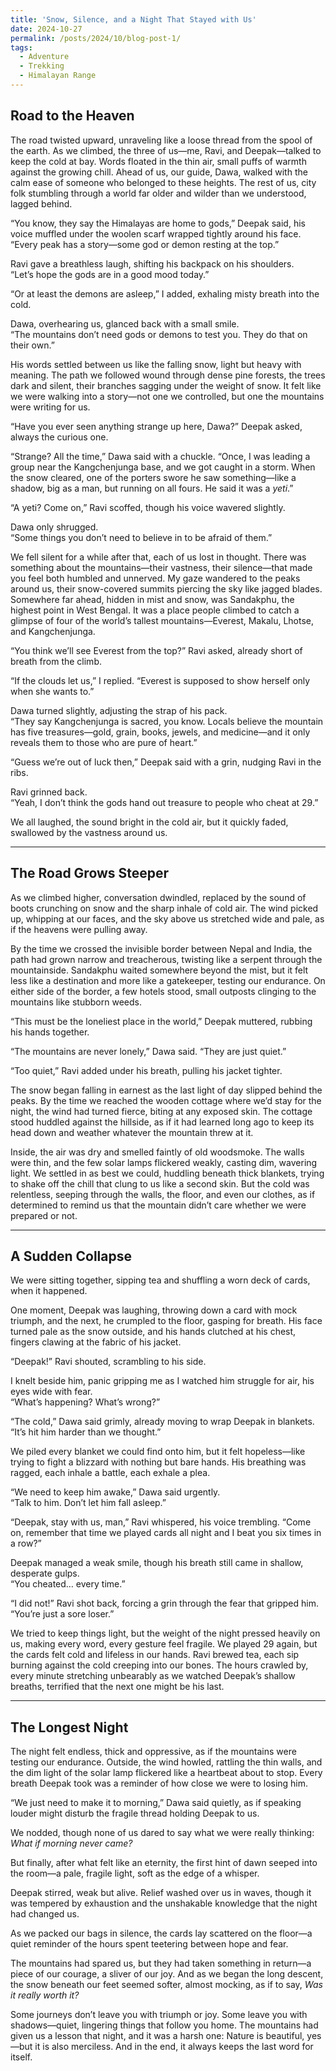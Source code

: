 ```yaml
---
title: 'Snow, Silence, and a Night That Stayed with Us'
date: 2024-10-27
permalink: /posts/2024/10/blog-post-1/
tags:
  - Adventure
  - Trekking
  - Himalayan Range
---
```



## **Road to the Heaven**

The road twisted upward, unraveling like a loose thread from the spool of the earth. As we climbed, the three of us—me, Ravi, and Deepak—talked to keep the cold at bay. Words floated in the thin air, small puffs of warmth against the growing chill. Ahead of us, our guide, Dawa, walked with the calm ease of someone who belonged to these heights. The rest of us, city folk stumbling through a world far older and wilder than we understood, lagged behind.

“You know, they say the Himalayas are home to gods,” Deepak said, his voice muffled under the woolen scarf wrapped tightly around his face. “Every peak has a story—some god or demon resting at the top.”

Ravi gave a breathless laugh, shifting his backpack on his shoulders.  
“Let’s hope the gods are in a good mood today.”

“Or at least the demons are asleep,” I added, exhaling misty breath into the cold.

Dawa, overhearing us, glanced back with a small smile.  
“The mountains don’t need gods or demons to test you. They do that on their own.”

His words settled between us like the falling snow, light but heavy with meaning. The path we followed wound through dense pine forests, the trees dark and silent, their branches sagging under the weight of snow. It felt like we were walking into a story—not one we controlled, but one the mountains were writing for us.  

“Have you ever seen anything strange up here, Dawa?” Deepak asked, always the curious one.

“Strange? All the time,” Dawa said with a chuckle. “Once, I was leading a group near the Kangchenjunga base, and we got caught in a storm. When the snow cleared, one of the porters swore he saw something—like a shadow, big as a man, but running on all fours. He said it was a *yeti*.”

“A yeti? Come on,” Ravi scoffed, though his voice wavered slightly.

Dawa only shrugged.  
“Some things you don’t need to believe in to be afraid of them.”

We fell silent for a while after that, each of us lost in thought. There was something about the mountains—their vastness, their silence—that made you feel both humbled and unnerved. My gaze wandered to the peaks around us, their snow-covered summits piercing the sky like jagged blades. Somewhere far ahead, hidden in mist and snow, was Sandakphu, the highest point in West Bengal. It was a place people climbed to catch a glimpse of four of the world’s tallest mountains—Everest, Makalu, Lhotse, and Kangchenjunga.

“You think we’ll see Everest from the top?” Ravi asked, already short of breath from the climb.

“If the clouds let us,” I replied. “Everest is supposed to show herself only when she wants to.”

Dawa turned slightly, adjusting the strap of his pack.  
“They say Kangchenjunga is sacred, you know. Locals believe the mountain has five treasures—gold, grain, books, jewels, and medicine—and it only reveals them to those who are pure of heart.”

“Guess we’re out of luck then,” Deepak said with a grin, nudging Ravi in the ribs.

Ravi grinned back.  
“Yeah, I don’t think the gods hand out treasure to people who cheat at 29.”

We all laughed, the sound bright in the cold air, but it quickly faded, swallowed by the vastness around us.

---

## **The Road Grows Steeper**

As we climbed higher, conversation dwindled, replaced by the sound of boots crunching on snow and the sharp inhale of cold air. The wind picked up, whipping at our faces, and the sky above us stretched wide and pale, as if the heavens were pulling away.

By the time we crossed the invisible border between Nepal and India, the path had grown narrow and treacherous, twisting like a serpent through the mountainside. Sandakphu waited somewhere beyond the mist, but it felt less like a destination and more like a gatekeeper, testing our endurance. On either side of the border, a few hotels stood, small outposts clinging to the mountains like stubborn weeds.

“This must be the loneliest place in the world,” Deepak muttered, rubbing his hands together.

“The mountains are never lonely,” Dawa said. “They are just quiet.”

“Too quiet,” Ravi added under his breath, pulling his jacket tighter.

The snow began falling in earnest as the last light of day slipped behind the peaks. By the time we reached the wooden cottage where we’d stay for the night, the wind had turned fierce, biting at any exposed skin. The cottage stood huddled against the hillside, as if it had learned long ago to keep its head down and weather whatever the mountain threw at it.

Inside, the air was dry and smelled faintly of old woodsmoke. The walls were thin, and the few solar lamps flickered weakly, casting dim, wavering light. We settled in as best we could, huddling beneath thick blankets, trying to shake off the chill that clung to us like a second skin. But the cold was relentless, seeping through the walls, the floor, and even our clothes, as if determined to remind us that the mountain didn’t care whether we were prepared or not.

---

## **A Sudden Collapse**

We were sitting together, sipping tea and shuffling a worn deck of cards, when it happened.

One moment, Deepak was laughing, throwing down a card with mock triumph, and the next, he crumpled to the floor, gasping for breath. His face turned pale as the snow outside, and his hands clutched at his chest, fingers clawing at the fabric of his jacket.

“Deepak!” Ravi shouted, scrambling to his side.

I knelt beside him, panic gripping me as I watched him struggle for air, his eyes wide with fear.  
“What’s happening? What’s wrong?”

“The cold,” Dawa said grimly, already moving to wrap Deepak in blankets.  
“It’s hit him harder than we thought.”

We piled every blanket we could find onto him, but it felt hopeless—like trying to fight a blizzard with nothing but bare hands. His breathing was ragged, each inhale a battle, each exhale a plea.

“We need to keep him awake,” Dawa said urgently.  
“Talk to him. Don’t let him fall asleep.”

“Deepak, stay with us, man,” Ravi whispered, his voice trembling. “Come on, remember that time we played cards all night and I beat you six times in a row?”

Deepak managed a weak smile, though his breath still came in shallow, desperate gulps.  
“You cheated… every time.”

“I did not!” Ravi shot back, forcing a grin through the fear that gripped him.  
“You’re just a sore loser.”

We tried to keep things light, but the weight of the night pressed heavily on us, making every word, every gesture feel fragile. We played 29 again, but the cards felt cold and lifeless in our hands. Ravi brewed tea, each sip burning against the cold creeping into our bones. The hours crawled by, every minute stretching unbearably as we watched Deepak’s shallow breaths, terrified that the next one might be his last.

---

## **The Longest Night**

The night felt endless, thick and oppressive, as if the mountains were testing our endurance. Outside, the wind howled, rattling the thin walls, and the dim light of the solar lamp flickered like a heartbeat about to stop. Every breath Deepak took was a reminder of how close we were to losing him.

“We just need to make it to morning,” Dawa said quietly, as if speaking louder might disturb the fragile thread holding Deepak to us.

We nodded, though none of us dared to say what we were really thinking: *What if morning never came?*

But finally, after what felt like an eternity, the first hint of dawn seeped into the room—a pale, fragile light, soft as the edge of a whisper.

Deepak stirred, weak but alive. Relief washed over us in waves, though it was tempered by exhaustion and the unshakable knowledge that the night had changed us.

As we packed our bags in silence, the cards lay scattered on the floor—a quiet reminder of the hours spent teetering between hope and fear.

The mountains had spared us, but they had taken something in return—a piece of our courage, a sliver of our joy. And as we began the long descent, the snow beneath our feet seemed softer, almost mocking, as if to say, *Was it really worth it?*

Some journeys don’t leave you with triumph or joy. Some leave you with shadows—quiet, lingering things that follow you home. The mountains had given us a lesson that night, and it was a harsh one: Nature is beautiful, yes—but it is also merciless. And in the end, it always keeps the last word for itself.

